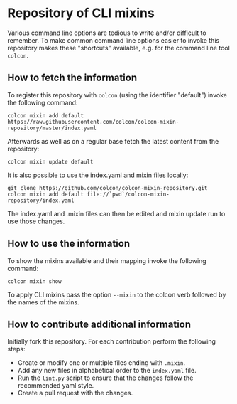 Repository of CLI mixins
========================

Various command line options are tedious to write and/or difficult to remember.
To make common command line options easier to invoke this repository makes
these "shortcuts" available, e.g. for the command line tool `colcon`.

How to fetch the information
----------------------------

To register this repository with `colcon` (using the identifier "default")
invoke the following command:

```
colcon mixin add default https://raw.githubusercontent.com/colcon/colcon-mixin-repository/master/index.yaml
```

Afterwards as well as on a regular base fetch the latest content from the
repository:

```
colcon mixin update default
```

It is also possible to use the index.yaml and mixin files locally:

```
git clone https://github.com/colcon/colcon-mixin-repository.git
colcon mixin add default file://`pwd`/colcon-mixin-repository/index.yaml
```

The index.yaml and .mixin files can then be edited and mixin update run to use those changes.

How to use the information
--------------------------

To show the mixins available and their mapping invoke the following command:

```
colcon mixin show
```

To apply CLI mixins pass the option `--mixin` to the colcon verb followed by
the names of the mixins.

How to contribute additional information
----------------------------------------

Initially fork this repository.
For each contribution perform the following steps:

* Create or modify one or multiple files ending with `.mixin`.
* Add any new files in alphabetical order to the `index.yaml` file.
* Run the `lint.py` script to ensure that the changes follow the recommended
  yaml style.
* Create a pull request with the changes.
